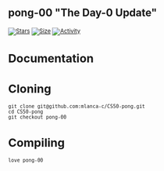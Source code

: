 ## pong-00 "The Day-0 Update"

 <small description of project>

 [![Stars](https://img.shields.io/github/stars/mlanca-c/CS50-pong?color=ffff00&label=Stars&logo=Stars&style=?style=flat)](https://github.com/mlanca-c/CS50-pong)
 [![Size](https://img.shields.io/github/repo-size/mlanca-c/CS50-pong?color=blue&label=Size&logo=Size&style=?style=flat)](https://github.com/mlanca-c/CS50-pong)
 [![Activity](https://img.shields.io/github/last-commit/mlanca-c/CS50-pong?color=red&label=Last%20Commit&style=flat)](https://github.com/mlanca-c/CS50-pong)

# Documentation


# Cloning

 ```
 git clone git@github.com:mlanca-c/CS50-pong.git
 cd CS50-pong
 git checkout pong-00
 ```
 
# Compiling
 
 ```
 love pong-00
 ```
